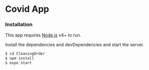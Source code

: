 # Covid App

### Installation

This app requires [Node.js](https://nodejs.org/) v4+ to run.

Install the dependencies and devDependencies and start the server.

```sh
$ cd CleaningOrder
$ npm install
$ expo start
```
